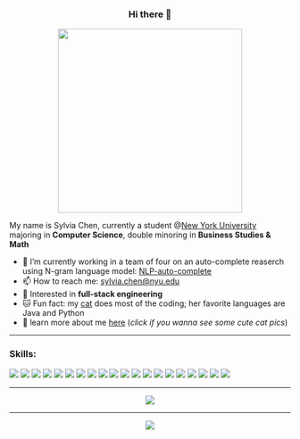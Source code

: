 <link rel="stylesheet"
href="https://fonts.googleapis.com/css?family=Lalezar">
    

<div align="center" margin="auto">
  <h3>Hi there 👋 </h3>
  <img src="https://media1.giphy.com/media/ABkE3PaZgOSQtaBSXm/giphy.gif?cid=790b761127591f7a8ce342cf3d86afe018b3a580b213e81c&rid=giphy.gif&ct=g"  width="330">
</div>

<!--
**Sylvia-Siyu-Chen/Sylvia-Siyu-Chen** is a ✨ _special_ ✨ repository because its `README.md` (this file) appears on your GitHub profile.

Here are some ideas to get you started:

- 🔭 I’m currently working on .
- 🌱 I’m currently 
- 👯 I’m looking to collaborate on ...
- 🤔 I’m looking for help with ...
- 💬 Ask me about ...
- 📫 How to reach me: ...
- 😄 Pronouns: ...
- ⚡ Fun fact: ...
-->

My name is Sylvia Chen, currently a student @[New York University](https://www.nyu.edu/) majoring in **Computer Science**, double minoring in **Business Studies & Math**

- 🔭 I’m currently working in a team of four on an auto-complete reaserch using N-gram language model: [NLP-auto-complete](https://github.com/Sylvia-Siyu-Chen/NLP-auto-complete)
- 📫 How to reach me: sylvia.chen@nyu.edu
- 💬 Interested in **full-stack engineering**
- 🐱 Fun fact: my [cat](https://www.sylviachen.me/cat) does most of the coding; her favorite languages are Java and Python 
- 👤 learn more about me [here](https://www.sylviachen.me)  (_click if you wanna see some cute cat pics_)  

- ---
### Skills: 

<div align="left">
<img  src="https://img.shields.io/badge/C-00599C?style=for-the-badge&logo=c&logoColor=white">
<img  src="https://img.shields.io/badge/C%2B%2B-00599C?style=for-the-badge&logo=c%2B%2B&logoColor=white">
<img  src="https://img.shields.io/badge/Java-ED8B00?style=for-the-badge&logo=java&logoColor=white">
<img  src="https://img.shields.io/badge/JavaScript-323330?style=for-the-badge&logo=javascript&logoColor=F7DF1E">
<img  src="https://img.shields.io/badge/json-5E5C5C?style=for-the-badge&logo=json&logoColor=white">
<img  src="https://img.shields.io/badge/Python-FFD43B?style=for-the-badge&logo=python&logoColor=blue">
<img  src="https://img.shields.io/badge/MongoDB-4EA94B?style=for-the-badge&logo=mongodb&logoColor=white">
<img  src="https://img.shields.io/badge/MySQL-005C84?style=for-the-badge&logo=mysql&logoColor=white">
<img  src="https://img.shields.io/badge/PostgreSQL-316192?style=for-the-badge&logo=postgresql&logoColor=white">
<img  src="https://img.shields.io/badge/Neo4j-018bff?style=for-the-badge&logo=neo4j&logoColor=white">

<img  src="https://img.shields.io/badge/Node.js-339933?style=for-the-badge&logo=nodedotjs&logoColor=white">
<img  src="https://img.shields.io/badge/React-20232A?style=for-the-badge&logo=react&logoColor=61DAFB">

<img src="https://img.shields.io/badge/HTML5-E34F26?style=for-the-badge&logo=html5&logoColor=white">
<img src="https://img.shields.io/badge/CSS3-1572B6?style=for-the-badge&logo=css3&logoColor=white">
 <img src="https://img.shields.io/badge/LaTeX-47A141?style=for-the-badge&logo=LaTeX&logoColor=white">
 <img src="https://img.shields.io/badge/Numpy-777BB4?style=for-the-badge&logo=numpy&logoColor=white">
 <img src="https://img.shields.io/badge/Pandas-2C2D72?style=for-the-badge&logo=pandas&logoColor=white">
 <img src="https://img.shields.io/badge/Bootstrap-563D7C?style=for-the-badge&logo=bootstrap&logoColor=white">
 <img src="https://img.shields.io/badge/Mocha-8D6748?style=for-the-badge&logo=Mocha&logoColor=white">
 <img src="https://img.shields.io/badge/Postman-FF6C37?style=for-the-badge&logo=Postman&logoColor=white">

</div>


---

<div align="center">
  <img src="https://github-readme-stats.vercel.app/api?username=sylvia-siyu-chen&theme=prussian">
</div>

<!-- <div align="center">
<img src="https://github-profile-summary-cards.vercel.app/api/cards/profile-details?username=sylvia-siyu-chen&theme=nord_bright">
  </div>
 -->

<!-- [![Anurag's GitHub stats](https://github-readme-stats.vercel.app/api?username=Sylvia-Siyu-Chen)](https://github.com/anuraghazra/github-readme-stats)
 -->
---
<!-- [![Top Langs](https://github-readme-stats.vercel.app/api/top-langs/?username=Sylvia-Siyu-Chen)](https://github.com/anuraghazra/github-readme-stats)
 -->
 <div align="center" >
<img src="https://raw.githubusercontent.com/akshitagupta15june/akshitagupta15june/output/github-contribution-grid-snake.svg">
  </div>
